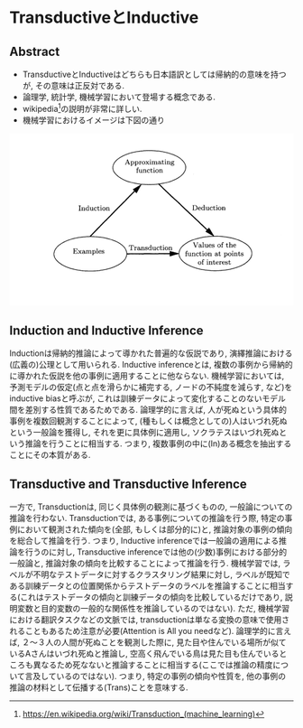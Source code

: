 # TransductiveとInductive

## Abstract
* TransductiveとInductiveはどちらも日本語訳としては帰納的の意味を持つが, その意味は正反対である. 
* 論理学, 統計学, 機械学習において登場する概念である. 
* wikipedia[^1]の説明が非常に詳しい. 
* 機械学習におけるイメージは下図の通り

![rel](relationship_trans_induct.png)

## Induction and Inductive Inference
Inductionは帰納的推論によって導かれた普遍的な仮説であり, 演繹推論における(広義の)公理として用いられる. Inductive inferenceとは, 複数の事例から帰納的に導かれた仮説を他の事例に適用することに他ならない. 
機械学習においては, 予測モデルの仮定(点と点を滑らかに補完する, ノードの不純度を減らす, など)をinductive biasと呼ぶが, これは訓練データによって変化することのないモデル間を差別する性質であるためである. 
論理学的に言えば, 人が死ぬという具体的事例を複数回観測することによって, (種もしくは概念としての)人はいづれ死ぬという一般論を獲得し, それを更に具体例に適用し, ソクラテスはいづれ死ぬという推論を行うことに相当する. 
つまり, 複数事例の中に(In)ある概念を抽出することにその本質がある. 

## Transductive and Transductive Inference
一方で, Transductionは, 同じく具体例の観測に基づくものの, 一般論についての推論を行わない. Transductionでは, ある事例についての推論を行う際, 特定の事例において観測された傾向を(全部, もしくは部分的に)と, 推論対象の事例の傾向を総合して推論を行う. つまり, Inductive inferenceでは一般論の適用による推論を行うのに対し, Transductive inferenceでは他の(少数)事例における部分的一般論と, 推論対象の傾向を比較することによって推論を行う. 
機械学習では, ラベルが不明なテストデータに対するクラスタリング結果に対し, ラベルが既知である訓練データとの位置関係からテストデータのラベルを推論することに相当する(これはテストデータの傾向と訓練データの傾向を比較しているだけであり, 説明変数と目的変数の一般的な関係性を推論しているのではない). ただ, 機械学習における翻訳タスクなどの文脈では, transductionは単なる変換の意味で使用されることもあるため注意が必要(Attention is All you needなど). 
論理学的に言えば, ２〜３人の人間が死ぬことを観測した際に, 見た目や住んでいる場所が似ているAさんはいづれ死ぬと推論し, 空高く飛んでいる鳥は見た目も住んでいるところも異なるため死なないと推論することに相当する(ここでは推論の精度について言及しているのではない). 
つまり, 特定の事例の傾向や性質を, 他の事例の推論の材料として伝播する(Trans)ことを意味する. 

[^1]: https://en.wikipedia.org/wiki/Transduction_(machine_learning)